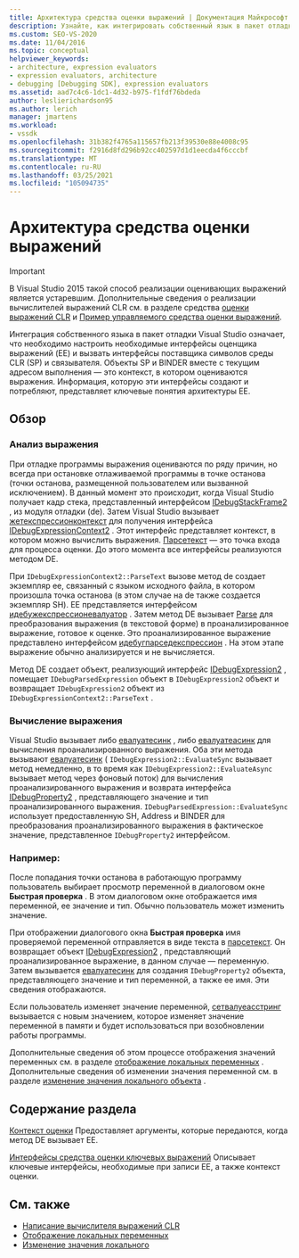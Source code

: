 ```yaml
---
title: Архитектура средства оценки выражений | Документация Майкрософт
description: Узнайте, как интегрировать собственный язык в пакет отладки Visual Studio, включая средства оценки выражений и интерфейсы поставщика символов и связывателя.
ms.custom: SEO-VS-2020
ms.date: 11/04/2016
ms.topic: conceptual
helpviewer_keywords:
- architecture, expression evaluators
- expression evaluators, architecture
- debugging [Debugging SDK], expression evaluators
ms.assetid: aad7c4c6-1dc1-4d32-b975-f1fdf76bdeda
author: leslierichardson95
ms.author: lerich
manager: jmartens
ms.workload:
- vssdk
ms.openlocfilehash: 31b382f4765a115657fb213f39530e88e4008c95
ms.sourcegitcommit: f2916d8fd296b92cc402597d1d1eecda4f6cccbf
ms.translationtype: MT
ms.contentlocale: ru-RU
ms.lasthandoff: 03/25/2021
ms.locfileid: "105094735"
---
```

# <a name="expression-evaluator-architecture"></a>Архитектура средства оценки выражений
> [!IMPORTANT]
> В Visual Studio 2015 такой способ реализации оценивающих выражений является устаревшим. Дополнительные сведения о реализации вычислителей выражений CLR см. в разделе средства [оценки выражений CLR](https://github.com/Microsoft/ConcordExtensibilitySamples/wiki/CLR-Expression-Evaluators) и [Пример управляемого средства оценки выражений](https://github.com/Microsoft/ConcordExtensibilitySamples/wiki/Managed-Expression-Evaluator-Sample).

 Интеграция собственного языка в пакет отладки Visual Studio означает, что необходимо настроить необходимые интерфейсы оценщика выражений (EE) и вызвать интерфейсы поставщика символов среды CLR (SP) и связывателя. Объекты SP и BINDER вместе с текущим адресом выполнения — это контекст, в котором оцениваются выражения. Информация, которую эти интерфейсы создают и потребляют, представляет ключевые понятия архитектуры EE.

## <a name="overview"></a>Обзор

### <a name="parse-the-expression"></a>Анализ выражения
 При отладке программы выражения оцениваются по ряду причин, но всегда при остановке отлаживаемой программы в точке останова (точки останова, размещенной пользователем или вызванной исключением). В данный момент это происходит, когда Visual Studio получает кадр стека, представленный интерфейсом [IDebugStackFrame2](../../extensibility/debugger/reference/idebugstackframe2.md) , из модуля отладки (de). Затем Visual Studio вызывает [жетекспрессионконтекст](../../extensibility/debugger/reference/idebugstackframe2-getexpressioncontext.md) для получения интерфейса [IDebugExpressionContext2](../../extensibility/debugger/reference/idebugexpressioncontext2.md) . Этот интерфейс представляет контекст, в котором можно вычислить выражения. [Парсетекст](../../extensibility/debugger/reference/idebugexpressioncontext2-parsetext.md) — это точка входа для процесса оценки. До этого момента все интерфейсы реализуются методом DE.

 При `IDebugExpressionContext2::ParseText` вызове метод de создает экземпляр ee, связанный с языком исходного файла, в котором произошла точка останова (в этом случае на de также создается экземпляр SH). EE представляется интерфейсом [идебужекспрессионевалуатор](../../extensibility/debugger/reference/idebugexpressionevaluator.md) . Затем метод DE вызывает [Parse](../../extensibility/debugger/reference/idebugexpressionevaluator-parse.md) для преобразования выражения (в текстовой форме) в проанализированное выражение, готовое к оценке. Это проанализированное выражение представлено интерфейсом [идебугпарседекспрессион](../../extensibility/debugger/reference/idebugparsedexpression.md) . На этом этапе выражение обычно анализируется и не вычисляется.

 Метод DE создает объект, реализующий интерфейс [IDebugExpression2](../../extensibility/debugger/reference/idebugexpression2.md) , помещает `IDebugParsedExpression` объект в `IDebugExpression2` объект и возвращает `IDebugExpression2` объект из `IDebugExpressionContext2::ParseText` .

### <a name="evaluate-the-expression"></a>Вычисление выражения
 Visual Studio вызывает либо [евалуатесинк](../../extensibility/debugger/reference/idebugexpression2-evaluatesync.md) , либо [евалуатеасинк](../../extensibility/debugger/reference/idebugexpression2-evaluateasync.md) для вычисления проанализированного выражения. Оба эти метода вызывают [евалуатесинк](../../extensibility/debugger/reference/idebugparsedexpression-evaluatesync.md) ( `IDebugExpression2::EvaluateSync` вызывает метод немедленно, в то время как `IDebugExpression2::EvaluateAsync` вызывает метод через фоновый поток) для вычисления проанализированного выражения и возврата интерфейса [IDebugProperty2](../../extensibility/debugger/reference/idebugproperty2.md) , представляющего значение и тип проанализированного выражения. `IDebugParsedExpression::EvaluateSync` использует предоставленную SH, Address и BINDER для преобразования проанализированного выражения в фактическое значение, представленное `IDebugProperty2` интерфейсом.

### <a name="for-example"></a>Например:
 После попадания точки останова в работающую программу пользователь выбирает просмотр переменной в диалоговом окне **Быстрая проверка** . В этом диалоговом окне отображается имя переменной, ее значение и тип. Обычно пользователь может изменить значение.

 При отображении диалогового окна **Быстрая проверка** имя проверяемой переменной отправляется в виде текста в [парсетекст](../../extensibility/debugger/reference/idebugexpressioncontext2-parsetext.md). Он возвращает объект [IDebugExpression2](../../extensibility/debugger/reference/idebugexpression2.md) , представляющий проанализированное выражение, в данном случае — переменную. Затем вызывается [евалуатесинк](../../extensibility/debugger/reference/idebugexpression2-evaluatesync.md) для создания `IDebugProperty2` объекта, представляющего значение и тип переменной, а также ее имя. Эти сведения отображаются.

 Если пользователь изменяет значение переменной, [сетвалуеасстринг](../../extensibility/debugger/reference/idebugproperty2-setvalueasstring.md) вызывается с новым значением, которое изменяет значение переменной в памяти и будет использоваться при возобновлении работы программы.

 Дополнительные сведения об этом процессе отображения значений переменных см. в разделе [отображение локальных переменных](../../extensibility/debugger/displaying-locals.md) . Дополнительные сведения об изменении значения переменной см. в разделе [изменение значения локального объекта](../../extensibility/debugger/changing-the-value-of-a-local.md) .

## <a name="in-this-section"></a>Содержание раздела
 [Контекст оценки](../../extensibility/debugger/evaluation-context.md) Предоставляет аргументы, которые передаются, когда метод DE вызывает EE.

 [Интерфейсы средства оценки ключевых выражений](../../extensibility/debugger/key-expression-evaluator-interfaces.md) Описывает ключевые интерфейсы, необходимые при записи EE, а также контекст оценки.

## <a name="see-also"></a>См. также
- [Написание вычислителя выражений CLR](../../extensibility/debugger/writing-a-common-language-runtime-expression-evaluator.md)
- [Отображение локальных переменных](../../extensibility/debugger/displaying-locals.md)
- [Изменение значения локального](../../extensibility/debugger/changing-the-value-of-a-local.md)
